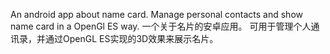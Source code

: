 An android app about name card. 
Manage personal contacts and show name card in a OpenGl ES way.
一个关于名片的安卓应用。
可用于管理个人通讯录，并通过OpenGL ES实现的3D效果来展示名片。

